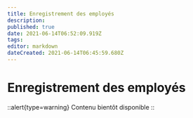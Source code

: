 ```yaml
---
title: Enregistrement des employés
description: 
published: true
date: 2021-06-14T06:52:09.919Z
tags: 
editor: markdown
dateCreated: 2021-06-14T06:45:59.680Z
---
```


# Enregistrement des employés

::alert{type=warning}
Contenu bientôt disponible
::

